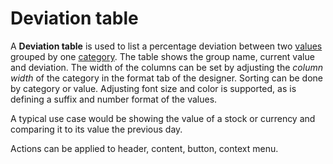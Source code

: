 
# Deviation table

A **Deviation table** is used to list a percentage deviation between two [values](../concepts/index.md) grouped by one [category](../concepts/index.md). The table shows the group name, current value and deviation.
The width of the columns can be set by adjusting the *column width* of the category in the format tab of the designer. Sorting can be done by category or value. Adjusting font size and color is supported, as is defining a suffix and number format of the values.

A typical use case would be showing the value of a stock or currency and comparing it to its value the previous day. 

Actions can be applied to header, content, button, context menu.
